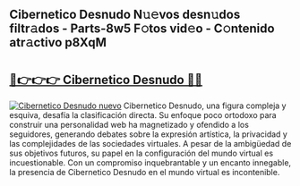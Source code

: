 ## Cibernetico Desnudo N𝚞𝚎vos desn𝚞dos filtr𝚊dos - Parts-8w5 F𝚘tos vid𝚎o - C𝚘ntenido atr𝚊ctivo p8XqM

# <h2><a href="http://mbcr41n.tromn.icu/?c=Cibernetico+Desnudo">🔗👉👉👉 Cibernetico Desnudo 🔗🔗</a></h2>

[![Cibernetico Desnudo nuevo](https://i.imgur.com/pEAQMta.gif)](http://mbcr41n.tromn.icu/?c=Cibernetico+Desnudo)
Cibernetico Desnudo, una figura compleja y esquiva, desafía la clasificación directa. Su enfoque poco ortodoxo para construir una personalidad web ha magnetizado y ofendido a los seguidores, generando debates sobre la expresión artística, la privacidad y las complejidades de las sociedades virtuales. A pesar de la ambigüedad de sus objetivos futuros, su papel en la configuración del mundo virtual es incuestionable. Con un compromiso inquebrantable y un encanto innegable, la presencia de Cibernetico Desnudo en el mundo virtual es incontenible.
